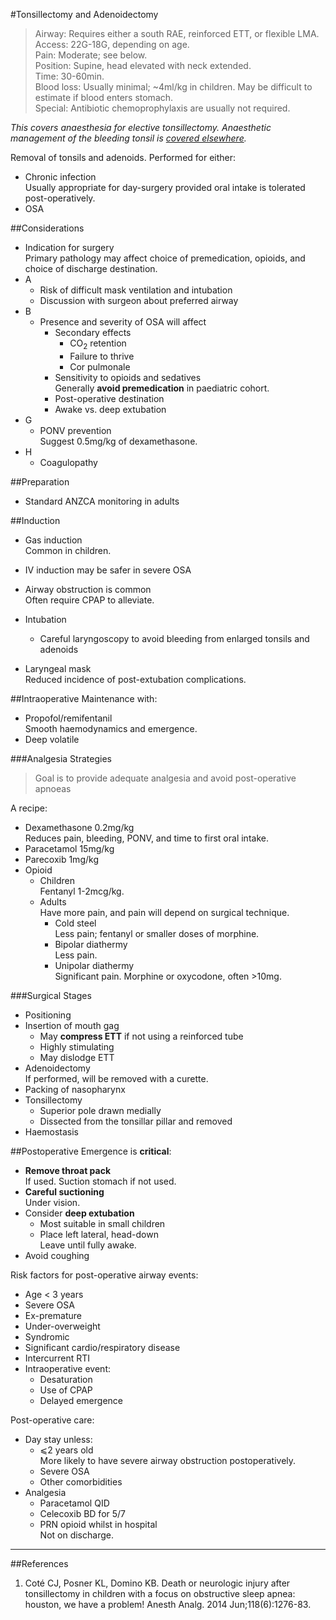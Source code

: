 #Tonsillectomy and Adenoidectomy

>Airway: Requires either a south RAE, reinforced ETT, or flexible LMA. <br>
>Access: 22G-18G, depending on  age.<br>
>Pain: Moderate; see below. <br>
>Position: Supine, head elevated with neck extended. <br>
>Time: 30-60min. <br>
>Blood loss: Usually minimal; ~4ml/kg in children. May be difficult to estimate if blood enters stomach.<br>
>Special: Antibiotic chemoprophylaxis are usually not required. <br>


*This covers anaesthesia for elective tonsillectomy. Anaesthetic management of the bleeding tonsil is [covered elsewhere](/anaesthesia/ent/bleeding-tonsil.md).*


Removal of tonsils and adenoids. Performed for either:
* Chronic infection  
Usually appropriate for day-surgery provided oral intake is tolerated post-operatively.
* OSA

##Considerations
* Indication for surgery  
Primary pathology may affect choice of premedication, opioids, and choice of discharge destination.
* A
	* Risk of difficult mask ventilation and intubation
	* Discussion with surgeon about preferred airway
* B
	* Presence and severity of OSA will affect
		* Secondary effects
			* CO<sub>2</sub> retention
			* Failure to thrive
			* Cor pulmonale
		* Sensitivity to opioids and sedatives  
		Generally **avoid premedication** in paediatric cohort.
		* Post-operative destination  
		* Awake vs. deep extubation
* G
	* PONV prevention  
	Suggest 0.5mg/kg of dexamethasone.
* H
	* Coagulopathy

##Preparation
* Standard ANZCA monitoring in adults


##Induction
* Gas induction  
Common in children.
* IV induction may be safer in severe OSA


* Airway obstruction is common  
Often require CPAP to alleviate.


* Intubation
	* Careful laryngoscopy to avoid bleeding from enlarged tonsils and adenoids
* Laryngeal mask  
Reduced incidence of post-extubation complications.

##Intraoperative
Maintenance with:
* Propofol/remifentanil  
Smooth haemodynamics and emergence.
* Deep volatile


###Analgesia Strategies
> Goal is to provide adequate analgesia and avoid post-operative apnoeas

A recipe:
* Dexamethasone 0.2mg/kg  
Reduces pain, bleeding, PONV, and time to first oral intake.
* Paracetamol 15mg/kg
* Parecoxib 1mg/kg
* Opioid
	* Children  
	Fentanyl 1-2mcg/kg.
	* Adults  
	Have more pain, and pain will depend on surgical technique.
		* Cold steel  
		Less pain; fentanyl or smaller doses of morphine.
		* Bipolar diathermy  
		Less pain.
		* Unipolar diathermy  
		Significant pain. Morphine or oxycodone, often >10mg.


###Surgical Stages
* Positioning
* Insertion of mouth gag  
	* May **compress ETT** if not using a reinforced tube
	* Highly stimulating
	* May dislodge ETT
* Adenoidectomy  
If performed, will be removed with a curette.
* Packing of nasopharynx
* Tonsillectomy
	* Superior pole drawn medially
	* Dissected from the tonsillar pillar and removed
* Haemostasis  


##Postoperative
Emergence is **critical**:
* **Remove throat pack**  
If used. Suction stomach if not used.
* **Careful suctioning**  
Under vision.
* Consider **deep extubation**
	* Most suitable in small children
	* Place left lateral, head-down  
	Leave until fully awake.
* Avoid coughing


Risk factors for post-operative airway events:
* Age < 3 years
* Severe OSA
* Ex-premature
* Under-overweight
* Syndromic
* Significant cardio/respiratory disease
* Intercurrent RTI
* Intraoperative event:
	* Desaturation
	* Use of CPAP
	* Delayed emergence


Post-operative care:
* Day stay unless:  
	* ⩽2 years old  
	More likely to have severe airway obstruction postoperatively.
	* Severe OSA
	* Other comorbidities
* Analgesia
	* Paracetamol QID
	* Celecoxib BD for 5/7
	* PRN opioid whilst in hospital  
	Not on discharge.


---
##References
1. Coté CJ, Posner KL, Domino KB. Death or neurologic injury after tonsillectomy in children with a focus on obstructive sleep apnea: houston, we have a problem! Anesth Analg. 2014 Jun;118(6):1276-83.